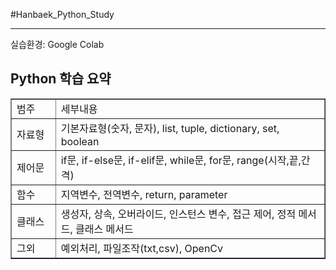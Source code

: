 #Hanbaek_Python_Study
<hr>
실습환경: Google Colab
<br>
<h2>Python 학습 요약</h2>
<table border="1" width="642">
<tbody>
<tr>
<td width="72">범주</td>
<td width="570">세부내용</td>
</tr>
<tr>
<td>자료형</td>
<td>기본자료형(숫자, 문자), list, tuple, dictionary, set, boolean</td>
</tr>
<tr>
<td>제어문</td>
<td>if문, if-else문, if-elif문, while문, for문, range(시작,끝,간격)</td>
</tr>
<tr>
<td>함수</td>
<td>지역변수, 전역변수, return, parameter</td>
</tr>
<tr>
<td>클래스</td>
<td>생성자, 상속, 오버라이드, 인스턴스 변수, 접근 제어, 정적 메서드, 클래스 메서드</td>
</tr>
<tr>
<td>그외</td>
<td>예외처리, 파일조작(txt,csv), OpenCv</td>
</tr>
</tbody>
</table>
